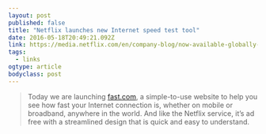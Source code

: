 ```yaml
---
layout: post 
published: false 
title: "Netflix launches new Internet speed test tool" 
date: 2016-05-18T20:49:21.092Z 
link: https://media.netflix.com/en/company-blog/now-available-globally-fast-com-a-new-tool-to-check-your-internet-speed 
tags:
  - links
ogtype: article 
bodyclass: post 
---
```


> Today we are launching [fast.com](https://fast.com), a simple-to-use website to help you see how fast your Internet connection is, whether on mobile or broadband, anywhere in the world. And like the Netflix service, it’s ad free with a streamlined design that is quick and easy to understand.